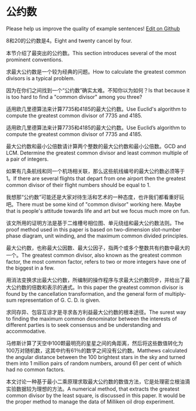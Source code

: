# 公约数

Please help us improve the quality of example sentences! [Edit on Github](https://github.com/jiyushe/jiyu-example-sentence-source/blob/main/chinese/gongyueshu.md)

<p><span class="chinese">8和20的公约数是4。</span><span class="english">Eight and twenty cancel by four.</span></p>

<p><span class="chinese">本节介绍了最突出的公约数。</span><span class="english">This section introduces several of the most prominent conventions.</span></p>

<p><span class="chinese">求最大公约数是一个较为经典的问题。</span><span class="english">How to calculate the greatest common divisors is a typical problem.</span></p>

<p><span class="chinese">因为在你们之间找到一个“公约数”确实太难。不知你以为如何？</span><span class="english">Is that because it is too hard to find a "common divisor" among you three?</span></p>

<p><span class="chinese">适用欧几里德算法来计算7735和4185的最大公约数。</span><span class="english">Use Euclid's algorithm to compute the greatest common divisor of 7735 and 4185.</span></p>

<p><span class="chinese">适用欧几里德算法来计算7735和4185的最大公约数。</span><span class="english">Use Euclid’s algorithm to compute the greatest common divisor of 7735 and 4185.</span></p>

<p><span class="chinese">最大公约数和最小公倍数请计算两个整数的最大公约数和最小公倍数。</span><span class="english">GCD and LCM. Determine the greatest common divisor and least common multiple of a pair of integers.</span></p>

<p><span class="chinese">如果有几条航线和同一个机场相关联，那么这些航线编号的最大公约数必须等于1。</span><span class="english">If there are several flights that depart from one airport then the greatest common divisor of their flight numbers should be equal to 1.</span></p>

<p><span class="chinese">我想那“公约数”可能还是大家对待生活和艺术的一种态度，也许我们都看重好玩吧。</span><span class="english">There must be some kind of "common divisor" working here. Maybe that is people's attitude towards life and art but we focus much more on fun.</span></p>

<p><span class="chinese">该文所用的证明方法是基于二维槽号相位图、单元绕组和最大公约数法则。</span><span class="english">The proof method used in this paper is based on two-dimension slot-number phase diagram, unit winding, and the maximum common divided principles.</span></p>

<p><span class="chinese">最大公约数，也称最大公因数、最大公因子，指两个或多个整数共有约数中最大的一个。</span><span class="english">The greatest common divisor, also known as the greatest common factor, the most common factor, refers to two or more integers have one of the biggest in a few.</span></p>

<p><span class="chinese">用消法变换求出最大公约数，所编制的操作程序与求最大公约数同步，并给出了最大公约数的倍数和表示的通式。</span><span class="english">In this paper the greatest common divisor is found by the cancellation transformation, and the general form of multiply-sum representation of G. C. D. is given.</span></p>

<p><span class="chinese">求同存异、包容互谅才是寻求各方利益最大公约数的根本途径。</span><span class="english">The surest way to finding the maximum common denominator between the interests of different parties is to seek consensus and be understanding and accommodative.</span></p>

<p><span class="chinese">马修斯计算了天空中100颗最明亮的星星之间的角距离，然后将这些数值转化为100万对随机数，这其中约有61％的数字之间没有公约数。</span><span class="english">Matthews calculated the angular distance between the 100 brightest stars in the sky and turned them into 1 million pairs of random numbers, around 61 per cent of which had no common factors.</span></p>

<p><span class="chinese">本文讨论一种基于最小二乘原理求取最大公约数的数值方法，它是处理密立根油滴实验数据较为理想的方法。</span><span class="english">A numerical method, that extracts the greatest common divisor by the least square, is discussed in this paper. It would be the proper method to manage the data of Milliken oil drop experiment.</span></p>

